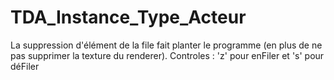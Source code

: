 # TDA_Instance_Type_Acteur

La suppression d'élément de la file fait planter le programme (en plus de ne pas supprimer la texture du renderer).
Controles : 'z' pour enFiler et 's' pour déFiler
